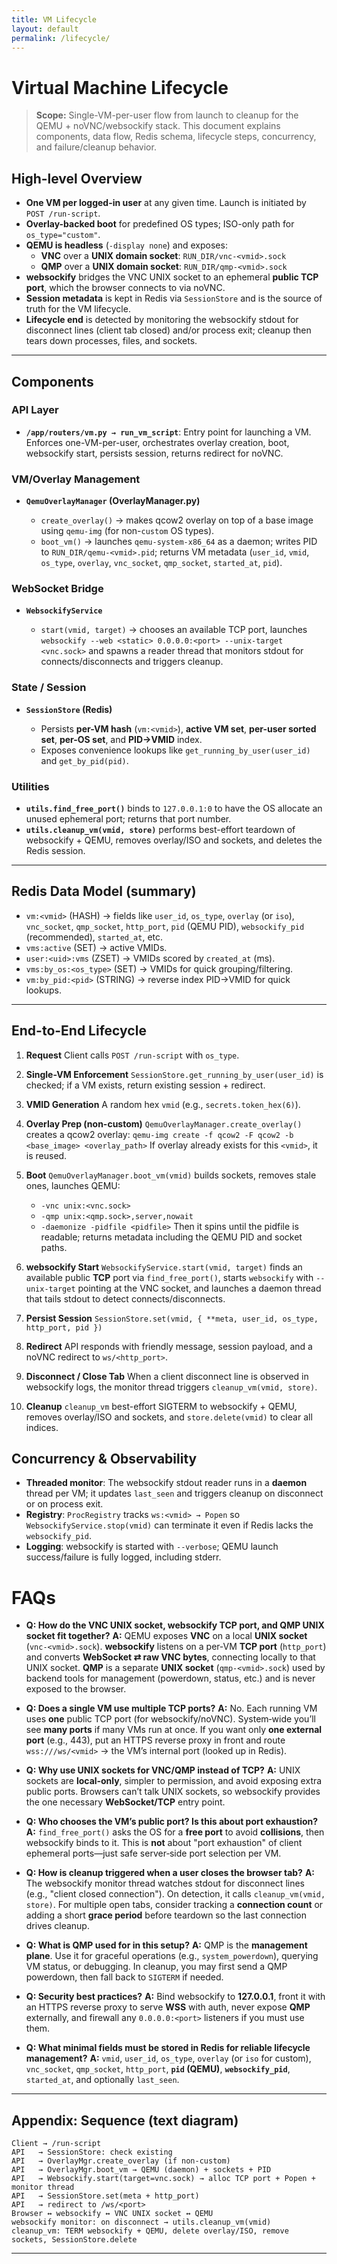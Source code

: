 ```yaml
---
title: VM Lifecycle
layout: default
permalink: /lifecycle/
---
```




# Virtual Machine Lifecycle

> **Scope:** Single-VM-per-user flow from launch to cleanup for the QEMU + noVNC/websockify stack. This document explains components, data flow, Redis schema, lifecycle steps, concurrency, and failure/cleanup behavior. 

## High-level Overview

* **One VM per logged-in user** at any given time. Launch is initiated by `POST /run-script`.
* **Overlay-backed boot** for predefined OS types; ISO-only path for `os_type="custom"`.
* **QEMU is headless** (`-display none`) and exposes:
  * **VNC** over a **UNIX domain socket**: `RUN_DIR/vnc-<vmid>.sock`
  * **QMP** over a **UNIX domain socket**: `RUN_DIR/qmp-<vmid>.sock`
* **websockify** bridges the VNC UNIX socket to an ephemeral **public TCP port**, which the browser connects to via noVNC.
* **Session metadata** is kept in Redis via `SessionStore` and is the source of truth for the VM lifecycle.
* **Lifecycle end** is detected by monitoring the websockify stdout for disconnect lines (client tab closed) and/or process exit; cleanup then tears down processes, files, and sockets.

---

## Components

### API Layer

* **`/app/routers/vm.py → run_vm_script`**: Entry point for launching a VM. Enforces one-VM-per-user, orchestrates overlay creation, boot, websockify start, persists session, returns redirect for noVNC.

### VM/Overlay Management

* **`QemuOverlayManager` (OverlayManager.py)**

  * `create_overlay()` → makes qcow2 overlay on top of a base image using `qemu-img` (for non-`custom` OS types).
  * `boot_vm()` → launches `qemu-system-x86_64` as a daemon; writes PID to `RUN_DIR/qemu-<vmid>.pid`; returns VM metadata (`user_id`, `vmid`, `os_type`, `overlay`, `vnc_socket`, `qmp_socket`, `started_at`, `pid`).

### WebSocket Bridge

* **`WebsockifyService`**

  * `start(vmid, target)` → chooses an available TCP port, launches `websockify --web <static> 0.0.0.0:<port> --unix-target <vnc.sock>` and spawns a reader thread that monitors stdout for connects/disconnects and triggers cleanup.

### State / Session

* **`SessionStore` (Redis)**

  * Persists **per-VM hash** (`vm:<vmid>`), **active VM set**, **per-user sorted set**, **per-OS set**, and **PID→VMID** index.
  * Exposes convenience lookups like `get_running_by_user(user_id)` and `get_by_pid(pid)`.

### Utilities

* **`utils.find_free_port()`** binds to `127.0.0.1:0` to have the OS allocate an unused ephemeral port; returns that port number.
* **`utils.cleanup_vm(vmid, store)`** performs best-effort teardown of websockify + QEMU, removes overlay/ISO and sockets, and deletes the Redis session.

---

## Redis Data Model (summary)

* `vm:<vmid>` (HASH) → fields like `user_id`, `os_type`, `overlay` (or `iso`), `vnc_socket`, `qmp_socket`, `http_port`, `pid` (QEMU PID), `websockify_pid` (recommended), `started_at`, etc.
* `vms:active` (SET) → active VMIDs.
* `user:<uid>:vms` (ZSET) → VMIDs scored by `created_at` (ms).
* `vms:by_os:<os_type>` (SET) → VMIDs for quick grouping/filtering.
* `vm:by_pid:<pid>` (STRING) → reverse index PID→VMID for quick lookups.

---

## End-to-End Lifecycle

1. **Request**
   Client calls `POST /run-script` with `os_type`.

2. **Single-VM Enforcement**
   `SessionStore.get_running_by_user(user_id)` is checked; if a VM exists, return existing session + redirect.

3. **VMID Generation**
   A random hex `vmid` (e.g., `secrets.token_hex(6)`).

4. **Overlay Prep (non-custom)**
   `QemuOverlayManager.create_overlay()` creates a qcow2 overlay:
   `qemu-img create -f qcow2 -F qcow2 -b <base_image> <overlay_path>`
   If overlay already exists for this `<vmid>`, it is reused.

5. **Boot**
   `QemuOverlayManager.boot_vm(vmid)` builds sockets, removes stale ones, launches QEMU:

   * `-vnc unix:<vnc.sock>`
   * `-qmp unix:<qmp.sock>,server,nowait`
   * `-daemonize -pidfile <pidfile>`
     Then it spins until the pidfile is readable; returns metadata including the QEMU PID and socket paths.

6. **websockify Start**
   `WebsockifyService.start(vmid, target)` finds an available public **TCP** port via `find_free_port()`, starts `websockify` with `--unix-target` pointing at the VNC socket, and launches a daemon thread that tails stdout to detect connects/disconnects.

7. **Persist Session**
   `SessionStore.set(vmid, { **meta, user_id, os_type, http_port, pid })`

8. **Redirect**
   API responds with friendly message, session payload, and a noVNC redirect to `ws/<http_port>`.

9. **Disconnect / Close Tab**
   When a client disconnect line is observed in websockify logs, the monitor thread triggers `cleanup_vm(vmid, store)`.

10. **Cleanup**
    `cleanup_vm` best-effort SIGTERM to websockify + QEMU, removes overlay/ISO and sockets, and `store.delete(vmid)` to clear all indices.

## Concurrency & Observability

* **Threaded monitor**: The websockify stdout reader runs in a **daemon** thread per VM; it updates `last_seen` and triggers cleanup on disconnect or on process exit.
* **Registry**: `ProcRegistry` tracks `ws:<vmid> → Popen` so `WebsockifyService.stop(vmid)` can terminate it even if Redis lacks the `websockify_pid`.
* **Logging**: websockify is started with `--verbose`; QEMU launch success/failure is fully logged, including stderr.


# FAQs

* **Q: How do the VNC UNIX socket, websockify TCP port, and QMP UNIX socket fit together?**
  **A:** QEMU exposes **VNC** on a local **UNIX socket** (`vnc-<vmid>.sock`). **websockify** listens on a per‑VM **TCP port** (`http_port`) and converts **WebSocket ⇄ raw VNC bytes**, connecting locally to that UNIX socket. **QMP** is a separate **UNIX socket** (`qmp-<vmid>.sock`) used by backend tools for management (powerdown, status, etc.) and is never exposed to the browser.

* **Q: Does a single VM use multiple TCP ports?**
  **A:** No. Each running VM uses **one** public TCP port (for websockify/noVNC). System‑wide you’ll see **many ports** if many VMs run at once. If you want only **one external port** (e.g., 443), put an HTTPS reverse proxy in front and route `wss:///ws/<vmid>` → the VM’s internal port (looked up in Redis).

* **Q: Why use UNIX sockets for VNC/QMP instead of TCP?**
  **A:** UNIX sockets are **local‑only**, simpler to permission, and avoid exposing extra public ports. Browsers can’t talk UNIX sockets, so websockify provides the one necessary **WebSocket/TCP** entry point.

* **Q: Who chooses the VM’s public port? Is this about port exhaustion?**
  **A:** `find_free_port()` asks the OS for a **free port** to avoid **collisions**, then websockify binds to it. This is **not** about "port exhaustion" of client ephemeral ports—just safe server‑side port selection per VM.

* **Q: How is cleanup triggered when a user closes the browser tab?**
  **A:** The websockify monitor thread watches stdout for disconnect lines (e.g., "client closed connection"). On detection, it calls `cleanup_vm(vmid, store)`. For multiple open tabs, consider tracking a **connection count** or adding a short **grace period** before teardown so the last connection drives cleanup.

* **Q: What is QMP used for in this setup?**
  **A:** QMP is the **management plane**. Use it for graceful operations (e.g., `system_powerdown`), querying VM status, or debugging. In cleanup, you may first send a QMP powerdown, then fall back to `SIGTERM` if needed.

* **Q: Security best practices?**
  **A:** Bind websockify to **127.0.0.1**, front it with an HTTPS reverse proxy to serve **WSS** with auth, never expose **QMP** externally, and firewall any `0.0.0.0:<port>` listeners if you must use them.

* **Q: What minimal fields must be stored in Redis for reliable lifecycle management?**
  **A:** `vmid`, `user_id`, `os_type`, `overlay` (or `iso` for custom), `vnc_socket`, `qmp_socket`, `http_port`, **`pid` (QEMU)**, **`websockify_pid`**, `started_at`, and optionally `last_seen`.
---

## Appendix: Sequence (text diagram)

```
Client → /run-script
API   → SessionStore: check existing
API   → OverlayMgr.create_overlay (if non-custom)
API   → OverlayMgr.boot_vm → QEMU (daemon) + sockets + PID
API   → Websockify.start(target=vnc.sock) → alloc TCP port + Popen + monitor thread
API   → SessionStore.set(meta + http_port)
API   → redirect to /ws/<port>
Browser ↔ websockify ↔ VNC UNIX socket ↔ QEMU
websockify monitor: on disconnect → utils.cleanup_vm(vmid)
cleanup_vm: TERM websockify + QEMU, delete overlay/ISO, remove sockets, SessionStore.delete
```

---

